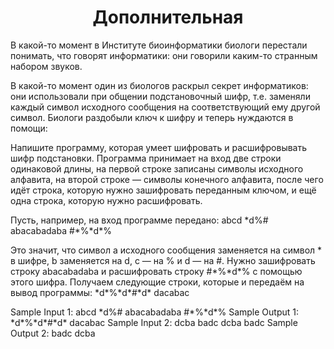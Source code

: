 <h1 align="center">Дополнительная</h1>

В какой-то момент в Институте биоинформатики биологи перестали понимать, что говорят информатики: они говорили каким-то странным набором звуков.

В какой-то момент один из биологов раскрыл секрет информатиков: они использовали при общении подстановочный шифр, т.е. заменяли каждый символ исходного сообщения на соответствующий ему другой символ. Биологи раздобыли ключ к шифру и теперь нуждаются в помощи:

Напишите программу, которая умеет шифровать и расшифровывать шифр подстановки. Программа принимает на вход две строки одинаковой длины, на первой строке записаны символы исходного алфавита, на второй строке — символы конечного алфавита, после чего идёт строка, которую нужно зашифровать переданным ключом, и ещё одна строка, которую нужно расшифровать.

Пусть, например, на вход программе передано:
abcd
\*d%#
abacabadaba
#\*%\*d\*%

Это значит, что символ a исходного сообщения заменяется на символ \* в шифре, b заменяется на d, c — на % и d — на #.
Нужно зашифровать строку abacabadaba и расшифровать строку #\*%\*d\*% с помощью этого шифра. Получаем следующие строки, которые и передаём на вывод программы:
\*d\*%\*d\*#\*d\*
dacabac

Sample Input 1:
abcd
\*d%#
abacabadaba
#\*%\*d\*%
Sample Output 1:
\*d\*%\*d\*#\*d\*
dacabac
Sample Input 2:
dcba
badc
dcba
badc
Sample Output 2:
badc
dcba